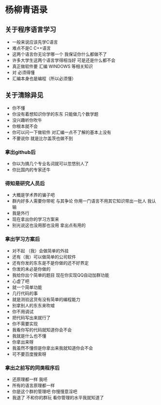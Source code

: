 杨柳青语录
====================

关于程序语言学习
-------------------
* 一般来说应该先学C语言
* 难点不是C  C++语言
* 这两个语言你无论学哪一个 我保证你什么都做不了
* 许多大学生这两个语言学得相当好 可是还是什么都不会
* 真正做软件要   汇编   WINDOWS 等相关知识
* 对 必须得懂
* 汇编本身也是编程（所以必须懂）

关于清除异见
-------------------
* 你不懂
* 你没有着想知识你学的东东 只能做几个数学题
* 没兴趣听你吹牛
* 你根本就不会
* 你可以问一下做软件 对汇编一点不了解的基本上没有
* 不要说你 就是比尔盖茨也做不到

### 拿出github后
* 你以为搞几个专业名词就可以忽悠别人了
* 你比国内的专家还牛

### 得知是研究人员后
* 大概是学术界的骗子吧
* 群内好多人需要你带呢  与其争论 你用一门语言不用其它知识带出一批人 我认输
* 我是外行
* 现在拿出你的学习方案来
* 别光说这也没用那也没用 拿出点有用的

### 拿出学习方案后
* 对不起  （我）会做简单的外挂
* 还有（我）可以做简单的公司软件
* 还有你发的东东是不是你做的还不好界定
* 你发的未必是你做的
* 我给你出个简单的题目     现在你实现QQ自动加群功能
* 心虚了吧
* 就一个简单功能
* 几行代码的事
* 就是测验这货有没有简单的编程能力
* 别拿别人的东东来吹嘘
* 你不用调试
* 把代码写出来就行了
* 你不需要实现
* 我看你写的代码就知道你会不会
* 我就是什么也不懂
* 你拿出来呀
* 我虽然不懂但是你拿出来我就知道你会不会
* 可不要百度搜索呀

### 拿出之前写的同类程序后
* 还原理都一样 我呸
* 所有的语言原理都一样
* 你是这个群的管理吧    你慢慢意淫吧
* 我退了 不和你的群玩 看你管理的水平我就知道了
